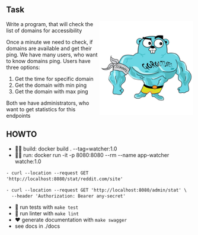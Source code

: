 ## Task
<img align="right" width="50%" src="./images/big-gopher.jpg">
Write a program, that will check the list of domains for accessibility

Once a minute we need to check, if domains are available and get their ping.
We have many users, who want to know domains ping.
Users have three options:

1. Get the time for specific domain
2. Get the domain with min ping
3. Get the domain with max ping

Both we have administrators, who want to get statistics for this endpoints


## HOWTO
- :running_man: build: docker build . --tag=watcher:1.0
- :running_man: run: docker run -it -p 8080:8080 --rm --name app-watcher watche:1.0
```
- curl --location --request GET 'http://localhost:8080/stat/reddit.com/site'
```

```
- curl --location --request GET 'http://localhost:8080/admin/stat' \
  --header 'Authorization: Bearer any-secret'
```

- :test_tube: run tests with `make test`
- :sunflower: run linter with `make lint`
- :heart: generate documentation with `make swagger`
- see docs in ./docs
